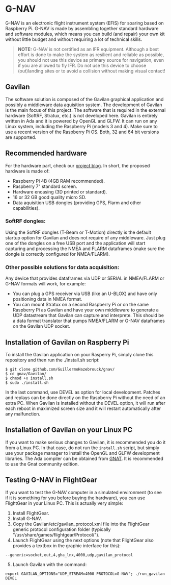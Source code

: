 # G-NAV
G-NAV is an electronic flight instrument system (EFIS) for soaring based on Raspberry Pi. G-NAV is made by assembling together standard hardware and software modules, which means you can build (and repair) your own kit without little budget and without requiring a lot of technical skills.

> **NOTE:** G-NAV is not certified as an IFR equipment. Although a best effort is done to make the system as resilient and reliable as possible, you should not use this device as primary source for navigation, even if you are allowed to fly IFR. Do not use this device to choose (out)landing sites or to avoid a collision without making visual contact!

## Gavilan
The software solution is composed of the Gavilan graphical application and possibly a middleware data aquisition system.
The development of Gavilan is the main focus of this project. The software that is required in the external hardware (SoftRF, Stratux, etc.) is not developed here.
Gavilan is entirely written in Ada and it is powered by OpenGL and GLFW. It can run on any Linux system, including the Raspberry Pi (models 3 and 4).
Make sure to use a recent version of the Raspberry Pi OS. Both, 32 and 64 bit versions are supported.

## Recommended hardware
For the hardware part, check our [project blog](https://sites.google.com/view/thegavilanproject/main).
In short, the proposed hardware is made of:
- Raspberry Pi 4B (4GB RAM recommended).
- Raspberry 7" standard screen.
- Hardware encasing (3D printed or standard).
- 16 or 32 GB good quality micro SD.
- Data aquisition USB dongles (providing GPS, Flarm and other capabilities).

### SoftRF dongles:
Using the SoftRF dongles (T-Beam or T-Motion) directly is the default startup option for Gavilan and does not require of any middleware. Just plug one of the dongles on a free USB port and the application will start capturing and processing the NMEA and FLARM dataframes (make sure the dongle is correctly configured for NMEA/FLARM).

### Other possible solutions for data acquisition:
Any device that provides dataframes via UDP or SERIAL in NMEA/FLARM or G-NAV formats will work, for example:
- You can plug a GPS receiver via USB (like an U-BLOX) and have only positioning data in NMEA format.
- You can mount Stratux on a second Raspberry Pi or on the same Raspberry Pi as Gavilan and have your own middleware to generate a UDP datastream that Gavilan can capture and interprete. This should be a data format translator that pumps NMEA/FLARM or G-NAV dataframes on the Gavilan UDP socket.

## Installation of Gavilan on Raspberry Pi
To install the Gavilan application on your Rasperry Pi, simply clone this repository and then run the ./install.sh script:
```
$ git clone github.com/GuillermoHazebrouck/gnav/
$ cd gnav/Gavilan/
$ chmod +x install.sh
$ sudo ./install.sh
```
In the last command, use DEVEL as option for local development. Patches and replays can be done directly on the Raspberry Pi without the need of an extra PC.
When Gavilan is installed without the DEVEL option, it will run after each reboot in maximized screen size and it will restart automatically after any malfunction.

## Installation of Gavilan on your Linux PC
If you want to make serious changes to Gavilan, it is recommended you do it from a Linux PC. In that case, do not run the `install.sh` script, but simply use your package manager to install the OpenGL and GLFW development libraries. The Ada compiler can be obtained from [GNAT](https://www.adacore.com/download). It is recommended to use the Gnat community edition.

## Testing G-NAV in FlightGear

If you want to test the G-NAV computer in a simulated environment (to see if it is something for you before buying the hardware), you can use FlightGear in your Linux PC. This is actually very simple:

1. Install FlightGear.
2. Install G-NAV.
3. Copy the Gavilan/etc/gavilan_protocol.xml file into the FlightGear generic protocol configuration folder (typically "/usr/share/games/flightgear/Protocol/").
4. Launch FlightGear using the next options (note that FlightGear also provides a textbox in the graphic interface for this):
```
--generic=socket,out,4,gha_lnx,4000,udp,gavilan_protocol
```
5. Launch Gavilan with the command:
```
export GAVILAN_OPTIONS="UDP_STREAM=4000 PROTOCOL=G-NAV"; ./run_gavilan DEVEL
```


